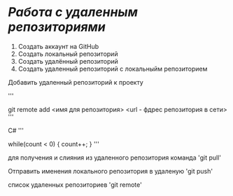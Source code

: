 # ***Работа с удаленным репозиториями***


1. Создать аккаунт на GitHub
2. Создать локальный репозиторий
3. Создать удалённый репозиторий
4. Создать удаленный репозиторий с локальныйм репозиторием

Добавить удаленный репозиторий к проекту

'''

git remote add <имя для репозитория> <url - фдрес репозитория в сети>
'''

C#
''' 

while(count < 0)
{
  count++;
  }
'''

для получения и слияния из удаленного репозитория команда 'git pull'

Отправить именения локального репозитория в удаленую 'git push'

список удаленных репозиториев 'git remote'
